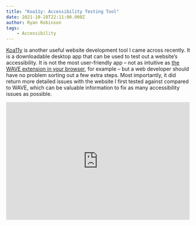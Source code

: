 ```yaml
---
title: "Koa11y: Accessibility Testing Tool"
date: 2021-10-28T22:11:00.000Z
author: Ryan Robinson
tags:
    - Accessibility
---
```


[Koa11y](https://open-indy.github.io/Koa11y/) is another useful website development tool I came across recently. It is a downloadable desktop app that can be used to test out a website’s accessibility. It is not the most user-friendly app – not as intuitive as [the WAVE extension in your browser](https://wave.webaim.org/extension/), for example – but a web developer should have no problem sorting out a few extra steps. Most importantly, it did return more detailed issues with the website I first tested against compared to WAVE, which can be valuable information to fix as many accessibility issues as possible.

<iframe allow="accelerometer; autoplay; clipboard-write; encrypted-media; gyroscope; picture-in-picture" allowfullscreen="" frameborder="0" loading="lazy" src="https://www.youtube.com/embed/yoJDb018Edc?feature=oembed" title="Koa11y: Find Accessibility Issues on your Site" width="500" height="320">

## Koa11y Demo

To try it out, simply download the zip file (Windows, in my case) from the link above and extract it. Launch the main executable to see a screen like this:

Enter a website that you want to run accessibility tests against. For example, I tried for ryanrobinson.technology. It will generate an HTML file saved on your computer with all the details of the report.

!["Results for the Ryan Robinson Technology site does not get a perfect score"](./ryanrobinson-results.png)

## Pa11y

It is built on top of [pa11y](https://pa11y.org/). Pa11y is a tool that iterates over a webpage and tells you all the accessibility errors found. It comes with a variety of configuration options. I first went down this route as I was investigating tools that might help me enforce more accessibility testing as part of a GitLab CI/CD pipeline. Unfortunately, it can only check websites which are publicly accessible, and our dev servers are protected and only accessible by our team. I wouldn’t have been able to integrate it into our pipeline until any changes had already gone to production, which defeated the purpose. But it did lead me to Koa11y which can still be a useful tool to have in the belt to periodically review sites which are publicly-accessible. If you’re looking for something a bit more programmatic in your workflow, though, give Pa11y a try. If Koa11y’s results are any indication, it’s a pretty powerful tool.
